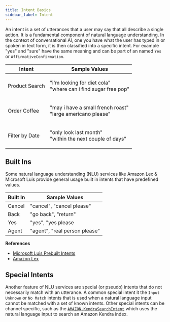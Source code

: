 ```yaml
---
title: Intent Basics
sidebar_label: Intent
---
```


An intent is a set of utterances that a user may say that all describe a single action. It is a fundamental component of natural language understanding. In the context of conversational AI, one you have what the user has typed in or spoken in text form, it is then classified into a specific intent. For example "yes" and "sure" have the same meaning and can be part of an named `Yes` or `AffirmativeConfirmation`.

| Intent         | Sample Values                                                                |
| -------------- | ---------------------------------------------------------------------------- |
| Product Search | <p> "i'm looking for diet cola" <br/> "where can i find sugar free pop" </p> |
| Order Coffee   | <p> "may i have a small french roast" <br /> "large americano please" </p>   |
| Filter by Date | <p> "only look last month" <br /> "within the next couple of days" </p>      |

## Built Ins

Some natural language understanding (NLU) services like Amazon Lex & Microsoft Luis provide general usage built in intents that have predefined values.

| Built In | Sample Values                 |
| -------- | ----------------------------- |
| Cancel   | "cancel", "cancel please"     |
| Back     | "go back", "return"           |
| Yes      | "yes", "yes please            |
| Agent    | "agent", "real person please" |

**References**

- [Microsoft Luis Prebuilt Intents](https://docs.microsoft.com/en-us/azure/cognitive-services/luis/howto-add-prebuilt-models#add-a-prebuilt-intent)
- [Amazon Lex](https://docs.aws.amazon.com/lex/latest/dg/howitworks-builtins-intents.html)

## Special Intents

Another feature of NLU services are special (or pseudo) intents that do not necessarily match with an utterance. A common special intent it the `Input Unknown` or `No Match` intents that is used when a natural language input cannot be matched with a set of known intents. Other special intents can be channel specific, such as the [`AMAZON.KendraSearchIntent`](https://docs.aws.amazon.com/lex/latest/dg/built-in-intent-kendra-search.html) which uses the natural language input to search an Amazon Kendra index.

